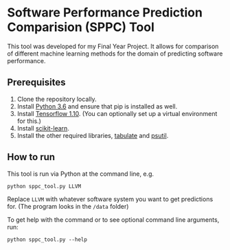 # Software Performance Prediction Comparision (SPPC) Tool
This tool was developed for my Final Year Project. It allows for comparison of different machine learning methods for the domain of predicting software performance.

## Prerequisites
1. Clone the repository locally.
2. Install [Python 3.6](https://www.python.org/downloads/release/python-368/) and ensure that pip is installed as well.
3. Install [Tensorflow 1.10](https://www.tensorflow.org/install/pip). (You can optionally set up a virtual environment for this.)
4. Install [scikit-learn](https://scikit-learn.org/stable/install.html).
5. Install the other required libraries, [tabulate](https://pypi.org/project/tabulate/) and [psutil](https://pypi.org/project/psutil/).

## How to run
This tool is run via Python at the command line, e.g.

```
python sppc_tool.py LLVM
```

Replace `LLVM` with whatever software system you want to get predictions for. (The program looks in the `/data` folder)

To get help with the command or to see optional command line arguments, run:

```
python sppc_tool.py --help
```
